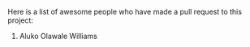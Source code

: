 Here is a list of awesome people who have made a pull request to this project:

1. Aluko Olawale Williams
